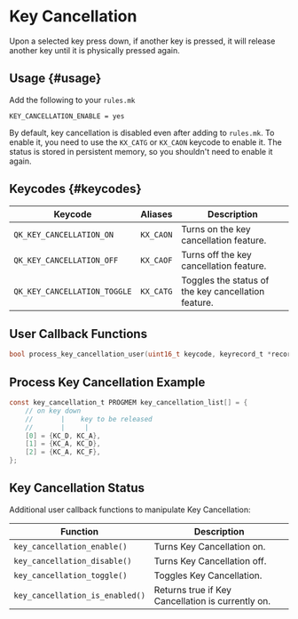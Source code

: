 # Key Cancellation

Upon a selected key press down, if another key is pressed, it will release another key until it is physically pressed again.

## Usage {#usage}

Add the following to your `rules.mk`
```make
KEY_CANCELLATION_ENABLE = yes
```

By default, key cancellation is disabled even after adding to `rules.mk`. To enable it, you need to use the `KX_CATG` or `KX_CAON` keycode to enable it. The status is stored in persistent memory, so you shouldn't need to enable it again.

## Keycodes {#keycodes}

|Keycode                     |Aliases   |Description                                        |
|----------------------------|----------|---------------------------------------------------|
|`QK_KEY_CANCELLATION_ON`    |`KX_CAON` |Turns on the key cancellation feature.             |
|`QK_KEY_CANCELLATION_OFF`   |`KX_CAOF` |Turns off the key cancellation feature.            |
|`QK_KEY_CANCELLATION_TOGGLE`|`KX_CATG` |Toggles the status of the key cancellation feature.|

## User Callback Functions

```c
bool process_key_cancellation_user(uint16_t keycode, keyrecord_t *record);
```

## Process Key Cancellation Example

```c
const key_cancellation_t PROGMEM key_cancellation_list[] = {
    // on key down
    //       |    key to be released
    //       |     |
    [0] = {KC_D, KC_A},
    [1] = {KC_A, KC_D},
    [2] = {KC_A, KC_F},
};
```

## Key Cancellation Status

Additional user callback functions to manipulate Key Cancellation:

| Function                     | Description                                    |
|------------------------------|------------------------------------------------|
| `key_cancellation_enable()`     | Turns Key Cancellation on.                        |
| `key_cancellation_disable()`    | Turns Key Cancellation off.                       |
| `key_cancellation_toggle()`     | Toggles Key Cancellation.                         |
| `key_cancellation_is_enabled()` | Returns true if Key Cancellation is currently on. |
